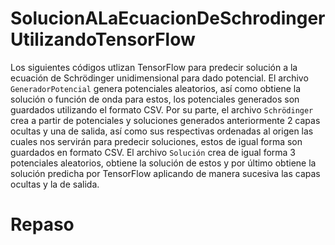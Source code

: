 # SolucionALaEcuacionDeSchrodingerUtilizandoTensorFlow
Los siguientes códigos utlizan TensorFlow para predecir solución a la ecuación de Schrödinger unidimensional para dado potencial. El archivo <code>GeneradorPotencial</code> genera potenciales aleatorios, así como obtiene la solución o función de onda para estos, los potenciales generados son guardados utilizando el formato CSV. Por su parte, el archivo <code>Schrödinger</code> crea a partir de potenciales y soluciones generados anteriormente 2 capas ocultas y una de salida, así como sus respectivas ordenadas al origen las cuales nos servirán para predecir soluciones, estos de igual forma son guardados en formato CSV. El archivo <code>Solución</code> crea de igual forma 3 potenciales aleatorios, obtiene la solución de estos y por último obtiene la solución predicha por TensorFlow aplicando de manera sucesiva las capas ocultas y la de salida.
# Repaso
